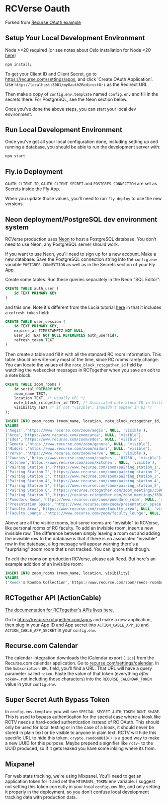 # RCVerse Oauth

Forked from [Recurse OAuth example](https://github.com/reedspool/recurse-oauth-example-node-express)

## Setup Your Local Development Environment

Node >=20 required (or see notes about Oslo installation for Node <20 [here](https://oslo.js.org))

```sh
npm install;
```

To get your Client ID and Client Secret, go to <https://recurse.com/settings/apps>, and click 'Create OAuth Application'. Use `http://localhost:3001/myOauth2RedirectUri` as the Redirect URI.

Then make a copy of `config.env.template` named `config.env` and fill in the secrets there. For PostgreSQL, see the Neon section below.

Once you've done the above steps, you can start your local dev environment.

## Run Local Development Environment

Once you've got all your local configuration done, including setting up and running a database, you should be able to run the development server with:

```sh
npm start
```

## Fly.io Deployment

`OAUTH_CLIENT_ID`, `OAUTH_CLIENT_SECRET` and `POSTGRES_CONNECTION` are set as Secrets inside the Fly App.

When you update those values, you'll need to run `fly deploy` to use the new versions.

## Neon deployment/PostgreSQL dev environment system

RCVerse production uses [Neon](https://neon.tech/) to host a PostgreSQL database. You don't need to use Neon, any PostgreSQL server should work.

If you want to use Neon, you'll need to sign up for a new account. Make a new database. Save the PostgreSQL connection string into the `config.env` variable `POSTGRES_CONNECTION` as well as in the Secrets section of your Fly App.

Create some tables. Run these queries separately in the Neon "SQL Editor":

```sql
CREATE TABLE auth_user (
    id TEXT PRIMARY KEY
)
```

and this one. Note it's different from the Lucia tutorial [here](https://lucia-auth.com/database/postgresql) in that it includes a `refresh_token` field:

```sql
CREATE TABLE user_session (
    id TEXT PRIMARY KEY,
    expires_at TIMESTAMPTZ NOT NULL,
    user_id TEXT NOT NULL REFERENCES auth_user(id),
    refresh_token TEXT
)
```


Then create a table and fill it with all the standard RC room information. This table should be write-only most of the time, since RC rooms rarely change. You can locate the values of the `note_block_rctogether_id` field by watching the websocket messages in RCTogether when you save an edit to a note block.

```sql
CREATE TABLE zoom_rooms (
    id serial PRIMARY KEY,
    room_name TEXT,
    location TEXT, /* Usually URL */
    note_block_rctogether_id TEXT, /* Associated note block ID in VirtualRC */
    visibility TEXT /* if not "visible", shouldn't appear in UI */
);

INSERT INTO zoom_rooms (room_name, location, note_block_rctogether_id, visibility)
VALUES
('Aegis','https://www.recurse.com/zoom/aegis', NULL, 'visible'),
('Arca','https://www.recurse.com/zoom/arca', NULL, 'visible'),
('Edos','https://www.recurse.com/zoom/edos', NULL, 'visible'),
('Genera','https://www.recurse.com/zoom/genera', NULL, 'visible'),
('Midori','https://www.recurse.com/zoom/midori', NULL, 'visible'),
('Verve','https://www.recurse.com/zoom/verve', NULL, 'visible'),
('Couches','https://www.recurse.com/zoom/couches', '81750', 'visible'),
('Kitchen','https://www.recurse.com/zoom/kitchen', NULL, 'visible'),
('Pairing Station 1','https://www.recurse.com/zoom/pairing_station_1', '152190', 'visible'),
('Pairing Station 2','https://www.recurse.com/zoom/pairing_station_2', '152189', 'visible'),
('Pairing Station 3','https://www.recurse.com/zoom/pairing_station_3', '152193', 'visible'),
('Pairing Station 4','https://www.recurse.com/zoom/pairing_station_4', '152191', 'visible'),
('Pairing Station 5','https://www.recurse.com/zoom/pairing_station_5', '140538', 'visible'),
('Pairing Station 6','https://recurse.rctogether.com/zoom_meetings/35980/join', '152198', 'visible'),
('Pairing Station 7','https://recurse.rctogether.com/zoom_meetings/35983/join', '152192', 'visible'),
('Pomodoro Room','https://www.recurse.com/zoom/pomodoro_room', NULL, 'visible'),
('Presentation Space','https://www.recurse.com/zoom/presentation_space', NULL, 'visible'),
('Faculty Area','https://www.recurse.com/zoom/faculty_area', NULL, 'visible'),
('Faculty Lounge','https://www.recurse.com/zoom/faculty_lounge', NULL, 'visible');
```

Above are all the visible rooms, but some rooms are "invisible" to RCVerse, like personal rooms of RC faculty. To add an invisible room, insert a new invisible row. The difference between simply leaving a room out and adding the invisible row to the database is that if there is no associated "invisible" row in the database, a log message will appear warning there's a "surprising" zoom room that's not tracked. You can ignore this though.

To edit the rooms on production RCVerse, please ask Reed. But here's an example addition of an invisible room:

```sql
INSERT INTO zoom_rooms (room_name, location, visibility)
VALUES
('Reed\'s Roomba Collection','https://www.recurse.com/zoom/reeds-roombas,'invisible');
```

## RCTogether API (ActionCable)

[The documentation for RCTogether's APIs lives here.](https://docs.rctogether.com/#introduction)

Go to https://recurse.rctogether.com/apps and make a new application, then plug in your App ID and App secret into `ACTION_CABLE_APP_ID` and `ACTION_CABLE_APP_SECRET` in your `config.env`.

## Recurse.com Calendar

The calendar integration downloads the iCalendar export (`.ics`) from the Recurse.com calendar application. Go to [recurse.com/settings/calendar](https://www.recurse.com/settings/calendar). In the `Subscription URL` field, you'll find a URL. That URL will have a query parameter called `token`. Paste the value of that token (everything _after_ `token=`, not including those characters) into the `RECURSE_CALENDAR_TOKEN` value in your `config.env`.

## Super Secret Auth Bypass Token

In `config.env.template` you will see `SPECIAL_SECRET_AUTH_TOKEN_DONT_SHARE`. This is used to bypass authentication for the special case where a kiosk like RCTV needs a hard-coded authentication instead of RC OAuth. This should only be used for local testing or in the case of a kiosk, it should never be stored in plain text or be visible to anyone in plain text. RCTV will hide this specific URL to hide this token. `crypto.randomUUID()` is a good way to make a new UUID for this purpose. Maybe prepend a signifier like `rctv-` to the UUID produced, so if it gets leaked you have some inkling where its from.

## Mixpanel

For web stats tracking, we're using Mixpanel. You'll need to get an application token for it and set the `MIXPANEL_TOKEN` env variable. I suggest not setting this token correctly in your local `config.env` file, and only setting it properly in the deployment, so you don't confuse local development tracking data with production data.
